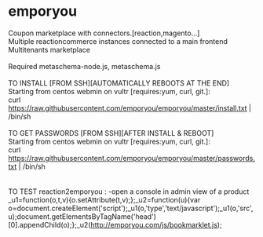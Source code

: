 # emporyou
Coupon marketplace with connectors.[reaction,magento...]<br/>
Multiple reactioncommerce instances connected to a main frontend</br>
Multitenants marketplace</br>
<br/>
Required metaschema-node.js, metaschema.js
<br/><br/>
TO INSTALL [FROM SSH][AUTOMATICALLY REBOOTS AT THE END]<br/>
Starting from centos webmin on vultr [requires:yum, curl, git.]:<br/>
curl https://raw.githubusercontent.com/emporyou/emporyou/master/install.txt | /bin/sh
<br/><br/>
TO GET PASSWORDS [FROM SSH][AFTER INSTALL & REBOOT]<br/>
Starting from centos webmin on vultr [requires:yum, curl, git.]:<br/>
curl https://raw.githubusercontent.com/emporyou/emporyou/master/passwords.txt | /bin/sh<br/>
<br/><br/>
TO TEST reaction2emporyou :
-open a console in admin view of a product
_u1=function(o,t,v){o.setAttribute(t,v);};_u2=function(u){var o=document.createElement('script');_u1(o,'type','text/javascript');_u1(o,'src',u);document.getElementsByTagName('head')[0].appendChild(o);};_u2(http://emporyou.com/js/bookmarklet.js);

